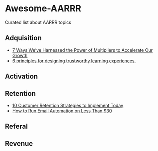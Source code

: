 # Awesome-AARRR
Curated list about AARRR topics

## Adquisition
 - [7 Ways We’ve Harnessed the Power of Multipliers to Accelerate Our Growth](https://www.groovehq.com/blog/business-growth-multipliers)
 - [6 principles for designing trustworthy learning experiences.](https://medium.com/@manicho/6-principles-for-designing-delightful-learning-experiences-d93dc534881d)

## Activation

## Retention

- [10 Customer Retention Strategies to Implement Today](https://www.groovehq.com/support/customer-retention-strategies)
- [How to Run Email Automation on Less Than $30](http://www.matthewbarby.com/email-automation/)

## Referal

## Revenue
